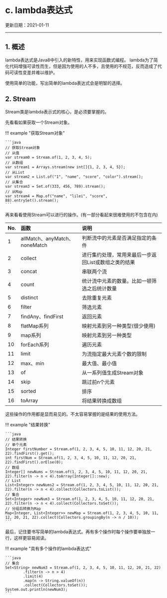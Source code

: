 # c. lambda表达式

更新日期：2021-01-11

-------------------------------------

## 1. 概述

lambda表达式是Java8中引入的新特性，用来实现函数式编程。
lambda为了简化代码增强可读性而生，但是因为使用的人不多，且使用的不规范，反而造成了代码可读性变差并难以维护。

使用简单的功能，写出简单的lambda表达式会是明智的选择。

## 2. Stream

Stream类是lambda表示式的核心，是必须要掌握的。

先看看如果获取一个Stream对象。

!!! example "获取Stream对象"

    ```java
    // 获取Stream对象
    // 从值
    var stream0 = Stream.of(1, 2, 3, 4, 5);
    // 从数组
    var stream1 = Arrays.stream(new int[]{1, 2, 3, 4, 5});
    // 从List
    var stream2 = List.of("1", "name", "score", "color").stream();
    // 从集合
    var stream3 = Set.of(333, 456, 789).stream();
    // 从Map
    var stream4 = Map.of("name", "lilei", "score", 88).entrySet().stream();
    ```

再来看看使用Stream可以进行的操作。(有一部分看起来很难使用的不包含在内)

No. | 函数 | 说明
:--|:--|:--
1 | allMatch、anyMatch、noneMatch | 判断流中的元素是否满足指定的条件
2 | collect | 进行集约处理，常用来最后一步返回List或数组之类的结果
3 | concat | 串联两个流
4 | count | 统计流中元素的数量。比如一顿筛选之后统计数量
5 | distinct | 去除重复元素
6 | filter | 筛选元素
7 | findAny、findFirst | 返回元素
8 | flatMap系列 | 映射元素到另一种类型(很少使用)
9 | map系列 | 映射元素到另一种类型
10 | forEach系列 | 遍历元素
11 | limit | 为流指定最大元素个数的限制
12 | max、min | 最大值、最小值
13 | of | 从一系列值生成Stream对象
14 | skip | 跳过前n个元素
15 | sorted | 排序
16 | toArray | 将结果转换成数组

这些操作的作用都是显而易见的。不太容易掌握的是结果的使用方法。

!!! example "结果转换"

    ```java
    // 结果转换
    // 单个元素
    Integer firstNumber = Stream.of(1, 2, 3, 4, 5, 10, 11, 12, 20, 21, 22).findFirst().get();
    int firstNum = Stream.of(1, 2, 3, 4, 5, 10, 11, 12, 20, 21, 22).findFirst().orElse(0);
    // 数组
    Integer[] newNums = Stream.of(1, 2, 3, 4, 5, 10, 11, 12, 20, 21, 22).filter(n -> n < 4).toArray(Integer[]::new);
    // List
    List<Integer> newNums2 = Stream.of(1, 2, 3, 4, 5, 10, 11, 12, 20, 21, 22).filter(n -> n < 4).collect(Collectors.toList());
    // 集合
    Set<Integer> newNum3 = Stream.of(1, 2, 3, 4, 5, 10, 11, 12, 20, 21, 22).filter(n -> n < 4).collect(Collectors.toSet());
    // 分组后转换为Map
    Map<Integer, List<Integer>> newMap = Stream.of(1, 2, 3, 4, 5, 10, 11, 12, 20, 21, 22).collect(Collectors.groupingBy(n -> n / 10));
    ```

最后，记住要书写简单的lambda表达式。再有多个操作时每个操作要单独放一行，这样更容易阅读。

!!! example "具有多个操作的lambda表达式"

    ```java
    // 集合
    Set<String> newNum3 = Stream.of(1, 2, 3, 4, 5, 10, 11, 12, 20, 21, 22)
            .filter(n -> n > 4)
            .limit(4)
            .map(n -> String.valueOf(n))
            .collect(Collectors.toSet());
    System.out.println(newNum3);
    ```
